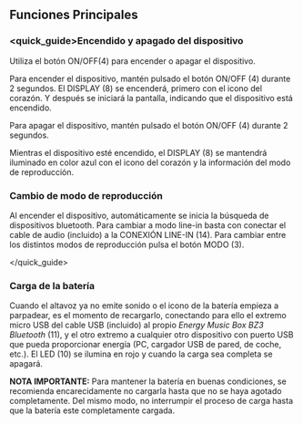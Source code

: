 ## Funciones Principales

### <quick_guide>Encendido y apagado del dispositivo

Utiliza el botón ON/OFF(4) para encender o apagar el dispositivo.

Para encender el dispositivo, mantén pulsado el botón ON/OFF (4) durante 2 segundos. El DISPLAY (8) se encenderá, primero con el icono del corazón. Y después se iniciará la pantalla, indicando que el dispositivo está encendido.

Para apagar el dispositivo, mantén pulsado el botón ON/OFF (4) durante 2 segundos.

Mientras el dispositivo esté encendido, el DISPLAY (8) se mantendrá iluminado en color azul con el icono del corazón y la información del modo de reproducción.

### Cambio de modo de reproducción

Al encender el dispositivo, automáticamente se inicia la búsqueda de dispositivos bluetooth. Para cambiar a modo line-in basta con conectar el cable de audio (incluido) a la CONEXIÓN LINE-IN (14). Para cambiar entre los distintos modos de reproducción pulsa el botón MODO (3).

</quick_guide>

### Carga de la batería

Cuando el altavoz ya no emite sonido o el icono de la batería empieza a parpadear, es el momento de recargarlo, conectando para ello el extremo micro USB del cable USB (incluido) al propio *Energy Music Box BZ3 Bluetooth* (11), y el otro extremo a cualquier otro dispositivo con puerto USB que pueda proporcionar energía (PC, cargador USB de pared, de coche, etc.). El LED (10) se ilumina en rojo y cuando la carga sea completa se apagará.

**NOTA IMPORTANTE:** Para mantener la batería en buenas condiciones, se recomienda encarecidamente no cargarla hasta que no se haya agotado completamente. Del mismo modo, no interrumpir el proceso de carga hasta que la batería este completamente cargada.
